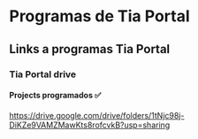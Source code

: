 # Programas de Tia Portal
## Links a programas Tia Portal

### Tia Portal drive
#### Projects programados ✅
https://drive.google.com/drive/folders/1tNjc98j-DiKZe9VAMZMawKts8rofcvkB?usp=sharing